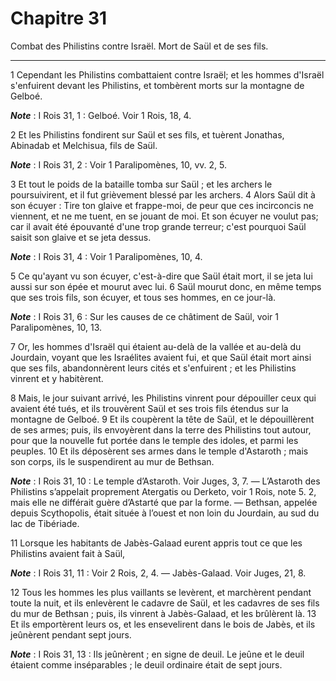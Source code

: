 # Chapitre 31

Combat des Philistins contre Israël.
Mort de Saül et de ses fils.

***

1 Cependant les Philistins combattaient contre Israël; et les hommes d'Israël s'enfuirent devant les Philistins, et tombèrent morts sur la montagne de Gelboé.

***Note*** :  I Rois 31, 1 : Gelboé. Voir 1 Rois, 18, 4.

2 Et les Philistins fondirent sur Saül et ses fils, et tuèrent Jonathas, Abinadab et Melchisua, fils de Saül.

***Note*** :  I Rois 31, 2 : Voir 1 Paralipomènes, 10, vv. 2, 5.

3 Et tout le poids de la bataille tomba sur Saül ; et les archers le poursuivirent, et il fut grièvement blessé par les archers. 4 Alors Saül dit à son écuyer : Tire ton glaive et frappe-moi, de peur que ces incirconcis ne viennent, et ne me tuent, en se jouant de moi. Et son écuyer ne voulut pas; car il avait été épouvanté d'une trop grande terreur; c'est pourquoi Saül saisit son glaive et se jeta dessus.

***Note*** :  I Rois 31, 4 : Voir 1 Paralipomènes, 10, 4.

5 Ce qu'ayant vu son écuyer, c'est-à-dire que Saül était mort, il se jeta lui aussi sur son épée et mourut avec lui. 6 Saül mourut donc, en même temps que ses trois fils, son écuyer, et tous ses hommes, en ce jour-là.

***Note*** :  I Rois 31, 6 : Sur les causes de ce châtiment de Saül, voir 1 Paralipomènes, 10, 13.

7 Or, les hommes d'Israël qui étaient au-delà de la vallée et au-delà du Jourdain, voyant que les Israélites avaient fui, et que Saül était mort ainsi que ses fils, abandonnèrent leurs cités et s'enfuirent ; et les Philistins vinrent et y habitèrent.


8 Mais, le jour suivant arrivé, les Philistins vinrent pour dépouiller ceux qui avaient été tués, et ils trouvèrent Saül et ses trois fils étendus sur la montagne de Gelboé. 9 Et ils coupèrent la tête de Saül, et le dépouillèrent de ses armes; puis, ils envoyèrent dans la terre des Philistins tout autour, pour que la nouvelle fut portée dans le temple des idoles, et parmi les peuples. 10 Et ils déposèrent ses armes dans le temple d'Astaroth ; mais son corps, ils le suspendirent au mur de Bethsan.

***Note*** :  I Rois 31, 10 : Le temple d’Astaroth. Voir Juges, 3, 7. ― L’Astaroth des Philistins s’appelait proprement Atergatis ou Derketo, voir 1 Rois, note 5. 2, mais elle ne différait guère d’Astarté que par la forme. ― Bethsan, appelée depuis Scythopolis, était située à l’ouest et non loin du Jourdain, au sud du lac de Tibériade.


11 Lorsque les habitants de Jabès-Galaad eurent appris tout ce que les Philistins avaient fait à Saül,

***Note*** :  I Rois 31, 11 : Voir 2 Rois, 2, 4. ― Jabès-Galaad. Voir Juges, 21, 8.

12 Tous les hommes les plus vaillants se levèrent, et marchèrent pendant toute la nuit, et ils enlevèrent le cadavre de Saül, et les cadavres de ses fils du mur de Bethsan ; puis, ils vinrent à Jabès-Galaad, et les brûlèrent là. 13 Et ils emportèrent leurs os, et les ensevelirent dans le bois de Jabès, et ils jeûnèrent pendant sept jours.

***Note*** :  I Rois 31, 13 : Ils jeûnèrent ; en signe de deuil. Le jeûne et le deuil étaient comme inséparables ; le deuil ordinaire était de sept jours.
